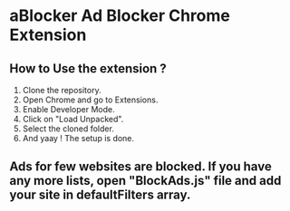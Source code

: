 # aBlocker Ad Blocker Chrome Extension

## How to Use the extension ?
1. Clone the repository.
2. Open Chrome and go to Extensions.
3. Enable Developer Mode.
4. Click on "Load Unpacked".
5. Select the cloned folder.
6. And yaay ! The setup is done.


## Ads for few websites are blocked. If you have any more lists, open "BlockAds.js" file and add your site in defaultFilters array.
